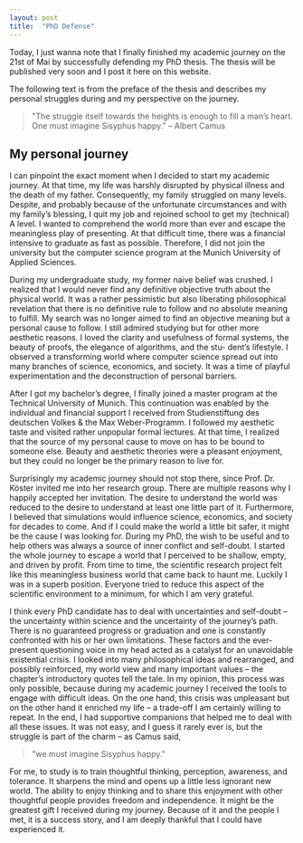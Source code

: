 ```yaml
---
layout: post
title:  "PhD Defense"
---
```


Today, I just wanna note that I finally finished my academic journey on the 21st of Mai by successfully defending my PhD thesis. The thesis will be published very soon and I post it here on this website.

The following text is from the preface of the thesis and describes my personal struggles during and my perspective on the journey.

>"The struggle itself towards the heights is enough to fill a man’s heart. One must imagine Sisyphus happy." – Albert Camus

## My personal journey

I can pinpoint the exact moment when I decided to start my academic journey. At that time, my life was harshly disrupted by physical illness and the death of my father. Consequently, my family struggled on many levels. Despite, and probably because of the unfortunate circumstances and with my family’s blessing, I quit my job and rejoined school to get my (technical) A level. I wanted to comprehend the world more than ever and escape the meaningless play of presenting. At that difficult time, there was a financial intensive to graduate as fast as possible. Therefore, I did not join the university but the computer science program at the Munich University of Applied Sciences.

During my undergraduate study, my former naive belief was crushed. I realized that I would never find any definitive objective truth about the physical world. It was a rather pessimistic but also liberating philosophical revelation that there is no definitive rule to follow and no absolute meaning to fulfill. My search was no longer aimed to find an objective meaning but a personal cause to follow. I still admired studying but for other more aesthetic reasons. I loved the clarity and usefulness of formal systems, the beauty of proofs, the elegance of algorithms, and the stu- dent’s lifestyle. I observed a transforming world where computer science spread out into many branches of science, economics, and society. It was a time of playful experimentation and the deconstruction of personal barriers.

After I got my bachelor’s degree, I finally joined a master program at the Technical University of Munich. This continuation was enabled by the individual and financial support I received from Studienstiftung des deutschen Volkes & the Max Weber-Programm. I followed my aesthetic taste and visited rather unpopular formal lectures. At that time, I realized that the source of my personal cause to move on has to be bound to someone else. Beauty and aesthetic theories were a pleasant enjoyment, but they could no longer be the primary reason to live for.

Surprisingly my academic journey should not stop there, since Prof. Dr. Köster invited me into her research group. There are multiple reasons why I happily accepted her invitation. The desire to understand the world was reduced to the desire to understand at least one little part of it. Furthermore, I believed that simulations would influence science, economics, and society for decades to come. And if I could make the world a little bit safer, it might be the cause I was looking for.
During my PhD, the wish to be useful and to help others was always a source of inner conflict and self-doubt. I started the whole journey to escape a world that I perceived to be shallow, empty, and driven by profit. From time to time, the scientific research project felt like this meaningless business world that came back to haunt me. Luckily I was in a superb position. Everyone tried to reduce this aspect of the scientific environment to a minimum, for which I am very grateful.

I think every PhD candidate has to deal with uncertainties and self-doubt – the uncertainty within science and the uncertainty of the journey’s path. There is no guaranteed progress or graduation and one is constantly confronted with his or her own limitations. These factors and the ever-present questioning voice in my head acted as a catalyst for an unavoidable existential crisis. I looked into many philosophical ideas and rearranged, and possibly reinforced, my world view and many important values – the chapter’s introductory quotes tell the tale. In my opinion, this process was only possible, because during my academic journey I received the tools to engage with difficult ideas. On the one hand, this crisis was unpleasant but on the other hand it enriched my life – a trade-off I am certainly willing to repeat. In the end, I had supportive companions that helped me to deal with all these issues.
It was not easy, and I guess it rarely ever is, but the struggle is part of the charm – as Camus said, 

>"we must imagine Sisyphus happy."

For me, to study is to train thoughtful thinking, perception, awareness, and tolerance. It sharpens the mind and opens up a little less ignorant new world. The ability to enjoy thinking and to share this enjoyment with other thoughtful people provides freedom and independence. It might be the greatest gift I received during my journey. Because of it and the people I met, it is a success story, and I am deeply thankful that I could have experienced it.